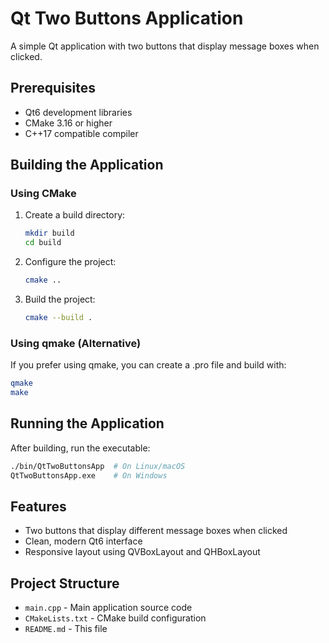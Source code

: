 # Qt Two Buttons Application

A simple Qt application with two buttons that display message boxes when clicked.

## Prerequisites

- Qt6 development libraries
- CMake 3.16 or higher
- C++17 compatible compiler

## Building the Application

### Using CMake

1. Create a build directory:
   ```bash
   mkdir build
   cd build
   ```

2. Configure the project:
   ```bash
   cmake ..
   ```

3. Build the project:
   ```bash
   cmake --build .
   ```

### Using qmake (Alternative)

If you prefer using qmake, you can create a .pro file and build with:
```bash
qmake
make
```

## Running the Application

After building, run the executable:
```bash
./bin/QtTwoButtonsApp  # On Linux/macOS
QtTwoButtonsApp.exe    # On Windows
```

## Features

- Two buttons that display different message boxes when clicked
- Clean, modern Qt6 interface
- Responsive layout using QVBoxLayout and QHBoxLayout

## Project Structure

- `main.cpp` - Main application source code
- `CMakeLists.txt` - CMake build configuration
- `README.md` - This file
